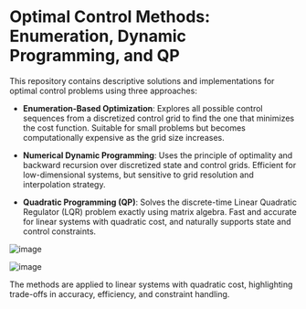 # Optimal Control Methods: Enumeration, Dynamic Programming, and QP

This repository contains descriptive solutions and implementations for optimal control problems using three approaches:
- **Enumeration-Based Optimization**: Explores all possible control sequences from a discretized control grid to find the one that minimizes the cost function. Suitable for small problems but becomes computationally expensive as the grid size increases.

- **Numerical Dynamic Programming**: Uses the principle of optimality and backward recursion over discretized state and control grids. Efficient for low-dimensional systems, but sensitive to grid resolution and interpolation strategy.

- **Quadratic Programming (QP)**: Solves the discrete-time Linear Quadratic Regulator (LQR) problem exactly using matrix algebra. Fast and accurate for linear systems with quadratic cost, and naturally supports state and control constraints.

![image](https://github.com/user-attachments/assets/adc5491e-d14b-4fa6-87d1-a1e43d6e4cd0)

![image](https://github.com/user-attachments/assets/8f6ed83d-2c4a-4a0b-a9ee-356814a9c473)

The methods are applied to linear systems with quadratic cost, highlighting trade-offs in accuracy, efficiency, and constraint handling.

